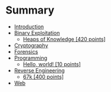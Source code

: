 # Summary

* [Introduction](README.md)
* [Binary Exploitation](chapter1.md)
  * [Heaps of Knowledge \[420 points\]](chapter1/heaps-of-knowledge-420-points.md)
* [Cryptography](cryptography.md)
* [Forensics](forensics.md)
* [Programming](programming.md)
  * [Hello, world! \[10 points\]](programming/hello-world-10-points.md)
* [Reverse Engineering](reverse-engineering.md)
  * [67k \[400 points\]](reverse-engineering/67k-400-points.md)
* [Web](web.md)

